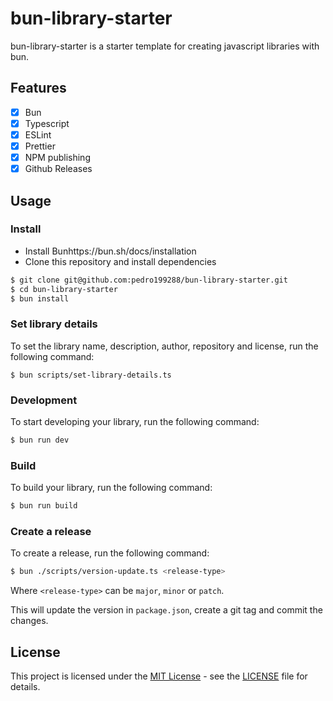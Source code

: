 # bun-library-starter

bun-library-starter is a starter template for creating javascript libraries with bun.

## Features
- [x] Bun
- [x] Typescript
- [x] ESLint
- [x] Prettier
- [x] NPM publishing
- [x] Github Releases

## Usage

### Install
- Install Bunhttps://bun.sh/docs/installation
- Clone this repository and install dependencies
```bash
$ git clone git@github.com:pedro199288/bun-library-starter.git
$ cd bun-library-starter
$ bun install
```

### Set library details
To set the library name, description, author, repository and license, run the following command:
``` 
$ bun scripts/set-library-details.ts
```

### Development
To start developing your library, run the following command:
```bash
$ bun run dev
```

### Build
To build your library, run the following command:
```bash
$ bun run build
```

### Create a release
To create a release, run the following command:
```bash
$ bun ./scripts/version-update.ts <release-type>
```
Where `<release-type>` can be `major`, `minor` or `patch`.

This will update the version in `package.json`, create a git tag and commit the changes.

## License

This project is licensed under the [MIT License](LICENSE) - see the [LICENSE](LICENSE) file for details.

